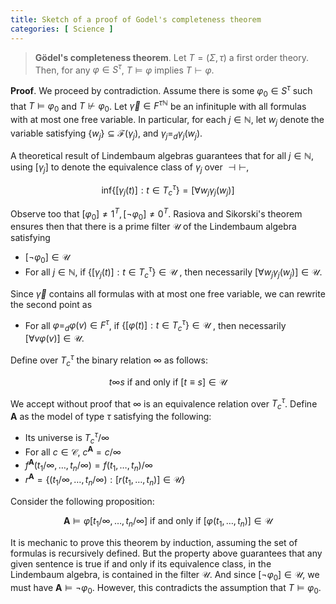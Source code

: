 ```yaml
---
title: Sketch of a proof of Godel's completeness theorem 
categories: [ Science ]
---
```


> **Gödel's completeness theorem**. Let $T = (\Sigma, \tau)$ a first order 
theory. Then, for any $\varphi \in S^\tau$, $T \vDash \varphi$ implies $T \vdash
\varphi$.


**Proof**. We proceed by contradiction. Assume there is some $\varphi_0 \in
S^\tau$ such that $T \vDash \varphi_0$ and $T \not\vdash \varphi_0$. Let
$\vec{\gamma} \in F^{\tau \mathbb{N}}$ be an infinituple with all formulas with
at most one free variable. In particular, for each $j \in \mathbb{N}$, let
$w_j$ denote the variable satisfying $\{w_j\} \subseteq \mathcal{F}(\gamma_j)$,
and $\gamma_j =_d \gamma_j(w_j)$.

A theoretical result of Lindembaum algebras
guarantees that for all $j \in \mathbb{N}$, using $[\gamma_j]$ to denote the 
equivalence class of $\gamma_j$ over $\dashv\vdash$,

$$
\text{inf}\{[\gamma_j(t)] : t \in T_c^\tau\} = [\forall w_j\gamma_j(w_j)]
$$

Observe too that $[\varphi_0] \neq 1^T, [\neg \varphi_0] \neq 0^T$. Rasiova and
Sikorski's theorem ensures then that there is a prime filter $\mathcal{U}$ of
the Lindembaum algebra satisfying

- $[\neg \varphi_0] \in \mathcal{U}$
- For all $j \in \mathbb{N}$, if $\{[\gamma_j(t)] : t \in T_c^\tau\} \in \mathcal{U}$ , then 
necessarily $[\forall w_j \gamma_j(w_j)] \in \mathcal{U}$.

Since $\vec{\gamma}$ contains all formulas with at most one free variable, we 
can rewrite the second point as

- For all $\varphi =_d \varphi(v) \in F^\tau$, if $\{[\varphi(t)] : t \in T_c^\tau\} \in \mathcal{U}$ , then 
necessarily $[\forall v \varphi(v)] \in \mathcal{U}$.

Define over $T_c^\tau$ the binary relation $\infty$ as follows:

$$
t \infty s \text{ if and only if } [t \equiv s] \in \mathcal{U}
$$

We accept without proof that $\infty$ is an equivalence relation over
$T_c^\tau$. Define $\textbf{A}$ as the model of type $\tau$ satisfying the
following:

- Its universe is $T_c^\tau / \infty$
- For all $c \in \mathcal{C}$, $c^\textbf{A} = c / \infty$
- $f^{\textbf{A}}(t_1 / \infty, \ldots, t_n / \infty) = f(t_1,\ldots, t_n) / \infty$ 
- $r^\textbf{A} = \{(t_1 / \infty, \ldots, t_n / \infty) : [r(t_1, \ldots, t_n)] \in \mathcal{U}\}$

Consider the following proposition:

$$
\textbf{A} \vDash \varphi[t_1 / \infty, \ldots, t_n / \infty] \text { if and only if } [\varphi(t_1, \ldots, t_n)] \in \mathcal{U}
$$

It is mechanic to prove this theorem by induction, assuming the set of formulas is 
recursively defined. But the property above guarantees that any given sentence is 
true if and only if its equivalence class, in the Lindembaum algebra, is contained 
in the filter $\mathcal{U}$. And since $[\neg \varphi_0] \in \mathcal{U}$, we must 
have $\textbf{A} \vDash \neg \varphi_0$. However, this contradicts the assumption
that $T \vDash \varphi_0$.














